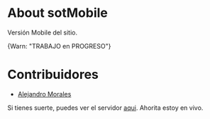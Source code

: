 # About sotMobile

Versión Mobile del sitio.

{Warn: "TRABAJO en PROGRESO"}

# Contribuidores

- [Alejandro Morales](http://twitter.com/_alejandromg)

Si tienes suerte, puedes ver el servidor [aqui](http://sotmobile.alejandromg.cloud9ide.com/).
Ahorita estoy en vivo.